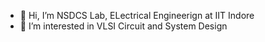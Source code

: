 - 👋 Hi, I’m NSDCS Lab, ELectrical Engineerign at IIT Indore
- 👀 I’m interested in VLSI Circuit and System Design

<!---
nsdcs-iiti/nsdcs-iiti is a ✨ special ✨ repository because its `README.md` (this file) appears on your GitHub profile.
You can click the Preview link to take a look at your changes.
--->
